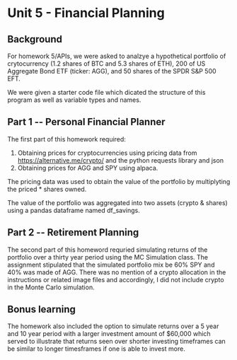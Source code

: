 # Unit 5 - Financial Planning


## Background

For homework 5/APIs, we were asked to analzye a hypothetical portfolio of crytocurrency (1.2 shares of BTC and 5.3 shares of ETH), 200 of US Aggregate Bond ETF (ticker: AGG), and 50 shares of the SPDR S&P 500 EFT. 

We were given a starter code file which dicated the structure of this program as well as variable types and names. 

## Part 1 -- Personal Financial Planner

The first part of this homework required: 

1. Obtaining prices for cryptocurrencies using pricing data from https://alternative.me/crypto/ and the python requests library and json 
2. Obtaining prices for AGG and SPY using alpaca. 

The pricing data was used to obtain the value of the portfolio by multiplyting the priced * shares owned.

The value of the portfolio was aggregated into two assets (crypto & shares) using a pandas dataframe named df_savings.

## Part 2 -- Retirement Planning

The second part of this homeword requried simulating returns of the portfolio over a thirty year period using the MC Simulation class. The assignment stipulated that the simulated portfolio mix be 60% SPY and 40% was made of AGG. There was no mention of a crypto allocation in the instructions or related image files and accordingly, I did not include crypto in the Monte Carlo simulation.   

## Bonus learning

The homework also included the option to simulate returns over a 5 year and 10 year period with a larger investment amount of $60,000 which served to illustrate that returns seen over shorter investing timeframes can be similar to longer timesframes if one is able to invest more. 

